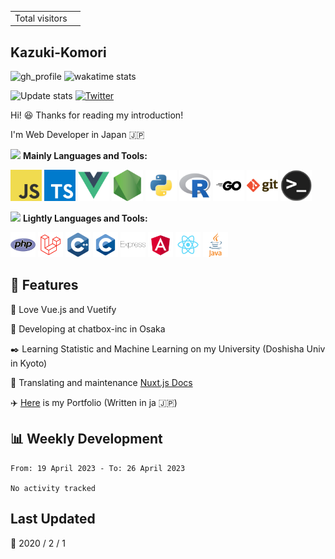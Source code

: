 <table>
  <tr>
    <td>Total visitors</td>
    <td><img src="https://profile-counter.glitch.me/kazuki-komori/count.svg" alt="" /></td>
  </tr>
</table>

## Kazuki-Komori

![gh_profile](https://github-readme-stats.vercel.app/api?username=kazuki-komori&&show_icons=true&theme=tokyonight&text_color=41B883&title_color=57B6F3&count_private=true)
![wakatime stats](https://github-readme-stats.vercel.app/api/wakatime?username=kazuyan&layout=compact&theme=tokyonight&text_color=41B883)

![Update stats](https://github.com/kazuki-komori/kazuki-komori/workflows/Update%20stats/badge.svg?branch=master)
<a href="https://www.twitter.com/D_kazuyan">
<img src="https://img.shields.io/badge/-Twitter-%231DA1F2" alt="Twitter" /></a> 

Hi! :satisfied: Thanks for reading my introduction!

I'm Web Developer in Japan :jp:

<img src="https://media.giphy.com/media/WUlplcMpOCEmTGBtBW/giphy.gif" width="30"> **Mainly Languages and Tools:**  

<code><img height="50" src="https://raw.githubusercontent.com/github/explore/80688e429a7d4ef2fca1e82350fe8e3517d3494d/topics/javascript/javascript.png"></code>
<code><img height="50" src="https://raw.githubusercontent.com/github/explore/80688e429a7d4ef2fca1e82350fe8e3517d3494d/topics/typescript/typescript.png"></code>
<code><img height="50" src="https://raw.githubusercontent.com/github/explore/80688e429a7d4ef2fca1e82350fe8e3517d3494d/topics/vue/vue.png"></code>
<code><img height="50" src="https://raw.githubusercontent.com/github/explore/80688e429a7d4ef2fca1e82350fe8e3517d3494d/topics/nodejs/nodejs.png"></code>
<code><img height="50" src="https://raw.githubusercontent.com/github/explore/80688e429a7d4ef2fca1e82350fe8e3517d3494d/topics/python/python.png"></code>
<code><img height="50" src="https://raw.githubusercontent.com/github/explore/80688e429a7d4ef2fca1e82350fe8e3517d3494d/topics/r/r.png"></code>
<code><img height="50" src="https://raw.githubusercontent.com/github/explore/80688e429a7d4ef2fca1e82350fe8e3517d3494d/topics/go/go.png"></code>
<code><img height="50" src="https://raw.githubusercontent.com/github/explore/80688e429a7d4ef2fca1e82350fe8e3517d3494d/topics/git/git.png"></code>
<code><img height="50" src="https://raw.githubusercontent.com/github/explore/80688e429a7d4ef2fca1e82350fe8e3517d3494d/topics/terminal/terminal.png"></code>

<img src="https://media.giphy.com/media/WUlplcMpOCEmTGBtBW/giphy.gif" width="30">  **Lightly Languages and Tools:** 

<code><img height="40" src="https://raw.githubusercontent.com/github/explore/80688e429a7d4ef2fca1e82350fe8e3517d3494d/topics/php/php.png"></code>
<code><img height="40" src="https://raw.githubusercontent.com/github/explore/80688e429a7d4ef2fca1e82350fe8e3517d3494d/topics/laravel/laravel.png"></code>
<code><img height="40" src="https://raw.githubusercontent.com/github/explore/80688e429a7d4ef2fca1e82350fe8e3517d3494d/topics/cpp/cpp.png"></code>
<code><img height="40" src="https://raw.githubusercontent.com/github/explore/80688e429a7d4ef2fca1e82350fe8e3517d3494d/topics/c/c.png"></code>
<code><img height="40" src="https://raw.githubusercontent.com/github/explore/80688e429a7d4ef2fca1e82350fe8e3517d3494d/topics/express/express.png"></code>
<code><img height="40" src="https://raw.githubusercontent.com/github/explore/80688e429a7d4ef2fca1e82350fe8e3517d3494d/topics/angular/angular.png"></code>
<code><img height="40" src="https://raw.githubusercontent.com/github/explore/80688e429a7d4ef2fca1e82350fe8e3517d3494d/topics/react/react.png"></code>
<code><img height="40" src="https://raw.githubusercontent.com/github/explore/80688e429a7d4ef2fca1e82350fe8e3517d3494d/topics/java/java.png"></code>

## :pushpin: Features
:herb: Love Vue.js and Vuetify

:office: Developing at chatbox-inc in Osaka

:black_nib: Learning Statistic and Machine Learning on my University (Doshisha Univ in Kyoto)

:green_heart: Translating and maintenance [Nuxt.js Docs](https://github.com/nuxt/docs)

:airplane: [Here](https://kazuki-komori.tk) is my Portfolio (Written in ja :jp:)

## 📊 **Weekly Development**
<!--START_SECTION:waka-->

```text
From: 19 April 2023 - To: 26 April 2023

No activity tracked
```

<!--END_SECTION:waka-->

## Last Updated 

:calendar: 2020 / 2 / 1
